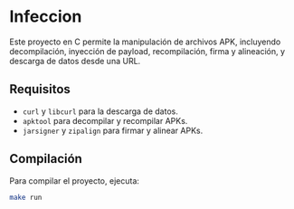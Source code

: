 # Infeccion

Este proyecto en C permite la manipulación de archivos APK, incluyendo decompilación, inyección de payload, recompilación, firma y alineación, y descarga de datos desde una URL.

## 


## Requisitos

- `curl` y `libcurl` para la descarga de datos.
- `apktool` para decompilar y recompilar APKs.
- `jarsigner` y `zipalign` para firmar y alinear APKs.

## Compilación

Para compilar el proyecto, ejecuta:

```sh
make run
```

